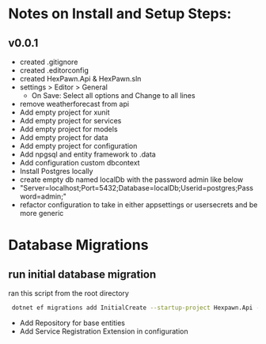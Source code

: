 
# Notes on Install and Setup Steps:

## v0.0.1

- created .gitignore
- created .editorconfig
- created HexPawn.Api & HexPawn.sln
- settings > Editor > General
    - On Save: Select all options and Change to all lines
- remove weatherforecast from api
- Add empty project for xunit
- Add empty project for services
- Add empty project for models
- Add empty project for data
- Add empty project for configuration
- Add npgsql and entity framework to .data
- Add configuration custom dbcontext
- Install Postgres locally
- create empty db named localDb with the password admin like below
- "Server=localhost;Port=5432;Database=localDb;Userid=postgres;Password=admin;"
- refactor configuration to take in either appsettings or usersecrets and be more generic

# Database Migrations

## run initial database migration 

ran this script from the root directory

```bash
 dotnet ef migrations add InitialCreate --startup-project Hexpawn.Api --project HexPawn.Configuration  --output-dir "../HexPawn.Api/Migrations" --context ApplicationDbContext --json
```

- Add Repository for base entities
- Add Service Registration Extension in configuration
